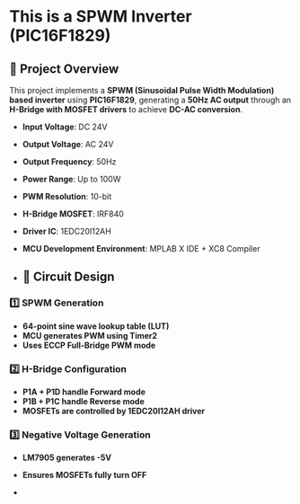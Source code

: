 # This is a SPWM Inverter (PIC16F1829)

## 📌 Project Overview
This project implements a **SPWM (Sinusoidal Pulse Width Modulation) based inverter** using **PIC16F1829**, generating a **50Hz AC output** through an **H-Bridge with MOSFET drivers** to achieve **DC-AC conversion**.

- **Input Voltage**: DC 24V  
- **Output Voltage**: AC 24V  
- **Output Frequency**: 50Hz  
- **Power Range**: Up to 100W  
- **PWM Resolution**: 10-bit  
- **H-Bridge MOSFET**: IRF840  
- **Driver IC**: 1EDC20I12AH  
- **MCU Development Environment**: MPLAB X IDE + XC8 Compiler

- ## 🔌 **Circuit Design**
### 1️⃣ **SPWM Generation**
- **64-point sine wave lookup table (LUT)**
- **MCU generates PWM using Timer2**
- **Uses ECCP Full-Bridge PWM mode**

### 2️⃣ **H-Bridge Configuration**
- **P1A + P1D handle Forward mode**
- **P1B + P1C handle Reverse mode**
- **MOSFETs are controlled by 1EDC20I12AH driver**

### 3️⃣ **Negative Voltage Generation**
- **LM7905 generates -5V**
- **Ensures MOSFETs fully turn OFF**

- 
